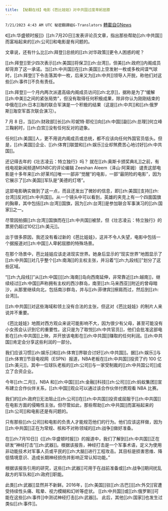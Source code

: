 ```yaml
---
title: 【秘翻在线】电影《芭比娃娃》对中共国过度卑躬屈膝
---
```

`7/21/2023 4:43 AM UTC 秘密翻譯組G-Translators` [轉載自GNews](https://gnews.org/articles/1476596)

《[[zh:华盛顿时报]]》[[zh:7月20日]]发表评论员文章，指出那些帮助[[zh:中共国]]而富裕起来的[[zh:公司]]和电影是有问题的。

文章说，还有什么比[[zh:拜登]]总统的[[zh:对华政策]]更令人困惑的呢？

[[zh:拜登]]至少四次表示[[zh:美国]]将保卫[[zh:台湾]]，但美[[zh:政府]]内阁成员却背弃了这一承诺。当[[zh:中共国]]在[[zh:美国]]上空发射一枚或多枚间谍气球时，[[zh:拜登]]下令击落其中一枚，后来又为[[zh:中共]]领导人开脱，称他们对这些[[zh:事件]]不负有责任。

[[zh:拜登]]一个月内两次派遣高级内阁成员访问[[zh:北京]]，据称是为了“缓解[[zh:中美]]之间的紧张局势”，但没有取得任何积极成果，除非你认为刚刚结束的中俄在[[zh:日本]]海的联合军演是一个积极的结果（这是[[zh:中共]]和[[zh:俄罗斯]]海空军首次联合演习）。

7 月 8 日，当[[zh:财政部]]长[[zh:珍妮特·耶伦]]向[[zh:中国]]副[[zh:总理]]何立峰三鞠躬时，[[zh:白宫]]没有任何反对的迹象。

任何[[zh:美国]]人，更不用说内阁成员或总统，都不应该向任何外国官员低头。但是，[[zh:美国]]企业、[[zh:体育]]联盟和[[zh:娱乐]]业却煞费苦心地讨好[[zh:中共国]]。

还记得去年的《壮志凌云：特立独行》吗？ 就在[[zh:奥斯卡颁奖典礼]]之前，有线电视新闻频道MSNBC的评论编辑 Zeeshan Aleem（泽山·阿莱姆）谴责这部电影是十多年来[[zh:好莱坞]]唯一一部非“觉醒”的电影，一部“最阴险的电影”，因为它展示了[[zh:美国]]军队是“美德的灯塔”。

这部电影确实做到了这一点，而且还发出了微妙的信息，即[[zh:美国]]支持[[zh:台湾]]反对[[zh:中共国]]。从一个镜头中可以看到，英雄的夹克上有一个四面国旗的胸章，其中包括[[zh:台湾]]国旗，因为[[zh:台湾]]是参加联合军事演习的[[zh:国家]]之一。

尽管因拍摄[[zh:台湾]]国旗而在[[zh:中共国]]被禁，但《壮志凌云：特立独行》的票房仍超过10亿[[zh:美元]]。

出于很多原因，我还没有看过新的《芭比娃娃》，这并不令人失望，电影中包括一个据报道对[[zh:中国]]人卑躬屈膝的特殊场景。

在那个场景中，芭比娃娃应该走进现实世界。她身后显示的“现实世界”地图显示了[[zh:中共国]]对几乎整个[[zh:南海]]的主权主张，并沿着“[[zh:九段线]]”划分了这些区域。

“[[zh:九段线]]”从[[zh:中国]][[zh:海南]]岛向西南延伸，非常靠近[[zh:越南]]，继续经过[[zh:中国]]声称拥有主权的西沙群岛，南至[[zh:马来西亚]]附近的曾母暗沙，从那里继续向北，包括南沙群岛，并与[[zh:菲律宾]]擦肩而过，然后到[[zh:台湾]]。

[[zh:中共国]]对这些海域和领土没有合法的主张，但这对《芭比娃娃》的制片人来说并不重要。

《芭比娃娃》地图对西方观众来说可能影响不大，因为很少有父母，甚至可能没有小女孩会认识到它的重要性。这只是为了取悦[[zh:中共官员]]，他们会批准这部电影在[[zh:中共国]]上映，并开放该电影在[[zh:中共国]]赚取的任何利润。[[zh:中共国]]肯定会分享这些利润的一部分。

我们应该习惯[[zh:娱乐]]和[[zh:体育]]界联合讨好[[zh:中共国]]。据[[zh:娱乐]]与[[zh:体育]]节目电视网（ESPN）报道，NBA老板在[[zh:中共国]]投资了约 100 亿[[zh:美元]]，其中一位球队老板的[[zh:公司]]与一家受制裁的[[zh:中共国公司]]成立了合资企业。

今年[[zh:二月]]，NBA 和[[zh:中国]][[zh:金融]]科技[[zh:公司]][[zh:蚂蚁集团]]宣布建立合作伙伴关系，[[zh:中国]]观众可以通过该合作伙伴付费观看 NBA 比赛。

我们的[[zh:政府]]无法阻止[[zh:公司]]在[[zh:中共国]]投资或屈服于[[zh:中共国]]在电影方面的侵略性主张。但尽管如此，那些帮助[[zh:中共国]]而富裕起来的[[zh:公司]]和电影还是有问题的。

只有那些[[zh:公司]]和电影的负责人才能规范他们的行为。他们应该这样做，因为[[zh:中共国]]正在为常规、核和不对称领域的[[zh:战争]]做好准备。

在[[zh:7月10日]]《[[zh:华盛顿时报]]》的报道中，我们了解到[[zh:中共国]]正在研发“神经打击”[[zh:武器]]。根据该报告，神经打击是一个军事术语，定义为使用非动能技术对军事人员或平民的[[zh:大脑]]进行工程攻击。其目标是损害思维、降低情境意识、造成长期神经损伤并影响正常认知功能。”

根据该报告引用的研究，这些[[zh:武器]]可用于在战前准备或[[zh:战争]]期间扰乱敌方的军队和[[zh:政府]]职能。

此类[[zh:武器]]显然并不新鲜。2016年，[[zh:美国]]驻[[zh:古巴]][[zh:外交]]官遭受持续性头痛、眩晕、视力模糊和幻听等症状。 [[zh:中共国]]或[[zh:俄罗斯]]可能在这些[[zh:事件]]中测试神经打击[[zh:武器]]。 此后，其他[[zh:国家]]也发生过类似[[zh:事件]]。
